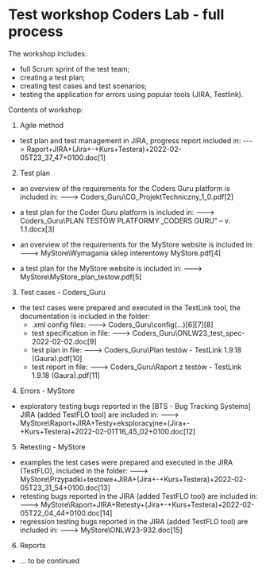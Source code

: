 # Test workshop Coders Lab - full process
 
 The workshop includes:
- full Scrum sprint of the test team;
- creating a test plan;
- creating test cases and test scenarios;
- testing the application for errors using popular tools (JIRA, Testlink).

Contents of workshop:

1. Agile method
- test plan and test management in JIRA, progress report included in:
---> Raport+JIRA+(Jira+-+Kurs+Testera)+2022-02-05T23_37_47+0100.doc[1]

2. Test plan
- an overview of the requirements for the Coders Guru platform is included in:
---> Coders_Guru\CG_ProjektTechniczny_1_0.pdf[2]
- a test plan for the Coder Guru platform is included in:
---> Coders_Guru\PLAN TESTÓW PLATFORMY „CODERS GURU” – v. 1.1.docx[3]

- an overview of the requirements for the MyStore website is included in:
---> MyStore\Wymagania sklep interentowy MyStore.pdf[4]
- a test plan for the MyStore website is included in:
---> MyStore\MyStore_plan_testow.pdf[5]

3. Test cases - Coders_Guru
- the test cases were prepared and executed in the TestLink tool, the documentation is included in the folder: 
    - .xml config files: ---> Coders_Guru\config\(...)[6][7][8]
    - test specification in file: ---> Coders_Guru\ONLW23_test_spec-2022-02-02.doc[9]
    - test plan in file: ---> Coders_Guru\Plan testów - TestLink 1.9.18 (Gaura).pdf[10]
    - test report in file: ---> Coders_Guru\Raport z testów - TestLink 1.9.18 (Gaura).pdf[11]

4. Errors - MyStore
- exploratory testing bugs reported in the [BTS - Bug Tracking Systems] JIRA (added TestFLO tool) are included in:
---> MyStore\Raport+JIRA+Testy+eksploracyjne+(Jira+-+Kurs+Testera)+2022-02-01T16_45_02+0100.doc[12]

5. Retesting - MyStore
- examples the test cases were prepared and executed in the JIRA (TestFLO), included in the folder:
---> MyStore\Przypadki+testowe+JIRA+(Jira+-+Kurs+Testera)+2022-02-05T23_31_54+0100.doc[13]
- retesting bugs reported in the JIRA (added TestFLO tool) are included in:
---> MyStore\Raport+JIRA+Retesty+(Jira+-+Kurs+Testera)+2022-02-05T22_04_44+0100.doc[14]
- regression testing bugs reported in the JIRA (added TestFLO tool) are included in:
---> MyStore\ONLW23-932.doc[15]

6. Reports
- ... to be continued
